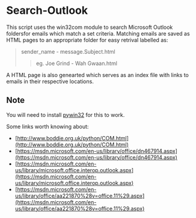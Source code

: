 # Search-Outlook

This script uses the win32com module to search Microsoft Outlook foldersfor emails which match a set criteria.
Matching emails are saved as HTML pages to an appropriate folder for easy retrival labelled as:
> sender_name - message.Subject.html
> > eg. Joe Grind - Wah Gwaan.html


A HTML page is also genearted which serves as an index file with links to emails in their respective locations.

## Note
You will need to install [pywin32](http://sourceforge.net/projects/pywin32/files/) for this to work.

Some links worth knowing about:
- [http://www.boddie.org.uk/python/COM.html](http://www.boddie.org.uk/python/COM.html)
- [https://msdn.microsoft.com/en-us/library/office/dn467914.aspx](https://msdn.microsoft.com/en-us/library/office/dn467914.aspx)
- [https://msdn.microsoft.com/en-us/library/microsoft.office.interop.outlook.aspx](https://msdn.microsoft.com/en-us/library/microsoft.office.interop.outlook.aspx)
- [https://msdn.microsoft.com/en-us/library/office/aa221870%28v=office.11%29.aspx](https://msdn.microsoft.com/en-us/library/office/aa221870%28v=office.11%29.aspx)
